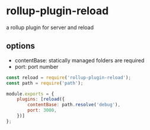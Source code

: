 # rollup-plugin-reload

a rollup plugin for server and reload

## options
- contentBase: statically managed folders are required
- port: port number

```javascript
const reload = require('rollup-plugin-reload');
const path = require('path');

module.exports = {
    plugins: [reload({
        contentBase: path.resolve('debug'),
        port: 3000,
    })]
};
```